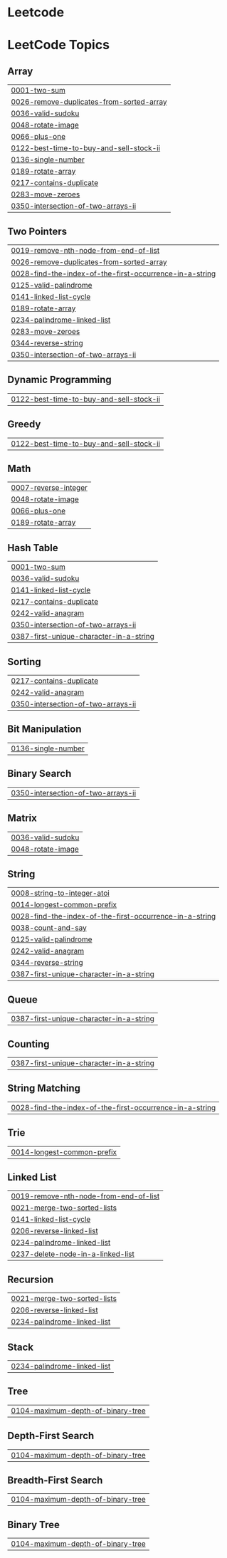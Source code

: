 # Leetcode
<!---LeetCode Topics Start-->
# LeetCode Topics
## Array
|  |
| ------- |
| [0001-two-sum](https://github.com/sptcnl/Leetcode/tree/master/0001-two-sum) |
| [0026-remove-duplicates-from-sorted-array](https://github.com/sptcnl/Leetcode/tree/master/0026-remove-duplicates-from-sorted-array) |
| [0036-valid-sudoku](https://github.com/sptcnl/Leetcode/tree/master/0036-valid-sudoku) |
| [0048-rotate-image](https://github.com/sptcnl/Leetcode/tree/master/0048-rotate-image) |
| [0066-plus-one](https://github.com/sptcnl/Leetcode/tree/master/0066-plus-one) |
| [0122-best-time-to-buy-and-sell-stock-ii](https://github.com/sptcnl/Leetcode/tree/master/0122-best-time-to-buy-and-sell-stock-ii) |
| [0136-single-number](https://github.com/sptcnl/Leetcode/tree/master/0136-single-number) |
| [0189-rotate-array](https://github.com/sptcnl/Leetcode/tree/master/0189-rotate-array) |
| [0217-contains-duplicate](https://github.com/sptcnl/Leetcode/tree/master/0217-contains-duplicate) |
| [0283-move-zeroes](https://github.com/sptcnl/Leetcode/tree/master/0283-move-zeroes) |
| [0350-intersection-of-two-arrays-ii](https://github.com/sptcnl/Leetcode/tree/master/0350-intersection-of-two-arrays-ii) |
## Two Pointers
|  |
| ------- |
| [0019-remove-nth-node-from-end-of-list](https://github.com/sptcnl/Leetcode/tree/master/0019-remove-nth-node-from-end-of-list) |
| [0026-remove-duplicates-from-sorted-array](https://github.com/sptcnl/Leetcode/tree/master/0026-remove-duplicates-from-sorted-array) |
| [0028-find-the-index-of-the-first-occurrence-in-a-string](https://github.com/sptcnl/Leetcode/tree/master/0028-find-the-index-of-the-first-occurrence-in-a-string) |
| [0125-valid-palindrome](https://github.com/sptcnl/Leetcode/tree/master/0125-valid-palindrome) |
| [0141-linked-list-cycle](https://github.com/sptcnl/Leetcode/tree/master/0141-linked-list-cycle) |
| [0189-rotate-array](https://github.com/sptcnl/Leetcode/tree/master/0189-rotate-array) |
| [0234-palindrome-linked-list](https://github.com/sptcnl/Leetcode/tree/master/0234-palindrome-linked-list) |
| [0283-move-zeroes](https://github.com/sptcnl/Leetcode/tree/master/0283-move-zeroes) |
| [0344-reverse-string](https://github.com/sptcnl/Leetcode/tree/master/0344-reverse-string) |
| [0350-intersection-of-two-arrays-ii](https://github.com/sptcnl/Leetcode/tree/master/0350-intersection-of-two-arrays-ii) |
## Dynamic Programming
|  |
| ------- |
| [0122-best-time-to-buy-and-sell-stock-ii](https://github.com/sptcnl/Leetcode/tree/master/0122-best-time-to-buy-and-sell-stock-ii) |
## Greedy
|  |
| ------- |
| [0122-best-time-to-buy-and-sell-stock-ii](https://github.com/sptcnl/Leetcode/tree/master/0122-best-time-to-buy-and-sell-stock-ii) |
## Math
|  |
| ------- |
| [0007-reverse-integer](https://github.com/sptcnl/Leetcode/tree/master/0007-reverse-integer) |
| [0048-rotate-image](https://github.com/sptcnl/Leetcode/tree/master/0048-rotate-image) |
| [0066-plus-one](https://github.com/sptcnl/Leetcode/tree/master/0066-plus-one) |
| [0189-rotate-array](https://github.com/sptcnl/Leetcode/tree/master/0189-rotate-array) |
## Hash Table
|  |
| ------- |
| [0001-two-sum](https://github.com/sptcnl/Leetcode/tree/master/0001-two-sum) |
| [0036-valid-sudoku](https://github.com/sptcnl/Leetcode/tree/master/0036-valid-sudoku) |
| [0141-linked-list-cycle](https://github.com/sptcnl/Leetcode/tree/master/0141-linked-list-cycle) |
| [0217-contains-duplicate](https://github.com/sptcnl/Leetcode/tree/master/0217-contains-duplicate) |
| [0242-valid-anagram](https://github.com/sptcnl/Leetcode/tree/master/0242-valid-anagram) |
| [0350-intersection-of-two-arrays-ii](https://github.com/sptcnl/Leetcode/tree/master/0350-intersection-of-two-arrays-ii) |
| [0387-first-unique-character-in-a-string](https://github.com/sptcnl/Leetcode/tree/master/0387-first-unique-character-in-a-string) |
## Sorting
|  |
| ------- |
| [0217-contains-duplicate](https://github.com/sptcnl/Leetcode/tree/master/0217-contains-duplicate) |
| [0242-valid-anagram](https://github.com/sptcnl/Leetcode/tree/master/0242-valid-anagram) |
| [0350-intersection-of-two-arrays-ii](https://github.com/sptcnl/Leetcode/tree/master/0350-intersection-of-two-arrays-ii) |
## Bit Manipulation
|  |
| ------- |
| [0136-single-number](https://github.com/sptcnl/Leetcode/tree/master/0136-single-number) |
## Binary Search
|  |
| ------- |
| [0350-intersection-of-two-arrays-ii](https://github.com/sptcnl/Leetcode/tree/master/0350-intersection-of-two-arrays-ii) |
## Matrix
|  |
| ------- |
| [0036-valid-sudoku](https://github.com/sptcnl/Leetcode/tree/master/0036-valid-sudoku) |
| [0048-rotate-image](https://github.com/sptcnl/Leetcode/tree/master/0048-rotate-image) |
## String
|  |
| ------- |
| [0008-string-to-integer-atoi](https://github.com/sptcnl/Leetcode/tree/master/0008-string-to-integer-atoi) |
| [0014-longest-common-prefix](https://github.com/sptcnl/Leetcode/tree/master/0014-longest-common-prefix) |
| [0028-find-the-index-of-the-first-occurrence-in-a-string](https://github.com/sptcnl/Leetcode/tree/master/0028-find-the-index-of-the-first-occurrence-in-a-string) |
| [0038-count-and-say](https://github.com/sptcnl/Leetcode/tree/master/0038-count-and-say) |
| [0125-valid-palindrome](https://github.com/sptcnl/Leetcode/tree/master/0125-valid-palindrome) |
| [0242-valid-anagram](https://github.com/sptcnl/Leetcode/tree/master/0242-valid-anagram) |
| [0344-reverse-string](https://github.com/sptcnl/Leetcode/tree/master/0344-reverse-string) |
| [0387-first-unique-character-in-a-string](https://github.com/sptcnl/Leetcode/tree/master/0387-first-unique-character-in-a-string) |
## Queue
|  |
| ------- |
| [0387-first-unique-character-in-a-string](https://github.com/sptcnl/Leetcode/tree/master/0387-first-unique-character-in-a-string) |
## Counting
|  |
| ------- |
| [0387-first-unique-character-in-a-string](https://github.com/sptcnl/Leetcode/tree/master/0387-first-unique-character-in-a-string) |
## String Matching
|  |
| ------- |
| [0028-find-the-index-of-the-first-occurrence-in-a-string](https://github.com/sptcnl/Leetcode/tree/master/0028-find-the-index-of-the-first-occurrence-in-a-string) |
## Trie
|  |
| ------- |
| [0014-longest-common-prefix](https://github.com/sptcnl/Leetcode/tree/master/0014-longest-common-prefix) |
## Linked List
|  |
| ------- |
| [0019-remove-nth-node-from-end-of-list](https://github.com/sptcnl/Leetcode/tree/master/0019-remove-nth-node-from-end-of-list) |
| [0021-merge-two-sorted-lists](https://github.com/sptcnl/Leetcode/tree/master/0021-merge-two-sorted-lists) |
| [0141-linked-list-cycle](https://github.com/sptcnl/Leetcode/tree/master/0141-linked-list-cycle) |
| [0206-reverse-linked-list](https://github.com/sptcnl/Leetcode/tree/master/0206-reverse-linked-list) |
| [0234-palindrome-linked-list](https://github.com/sptcnl/Leetcode/tree/master/0234-palindrome-linked-list) |
| [0237-delete-node-in-a-linked-list](https://github.com/sptcnl/Leetcode/tree/master/0237-delete-node-in-a-linked-list) |
## Recursion
|  |
| ------- |
| [0021-merge-two-sorted-lists](https://github.com/sptcnl/Leetcode/tree/master/0021-merge-two-sorted-lists) |
| [0206-reverse-linked-list](https://github.com/sptcnl/Leetcode/tree/master/0206-reverse-linked-list) |
| [0234-palindrome-linked-list](https://github.com/sptcnl/Leetcode/tree/master/0234-palindrome-linked-list) |
## Stack
|  |
| ------- |
| [0234-palindrome-linked-list](https://github.com/sptcnl/Leetcode/tree/master/0234-palindrome-linked-list) |
## Tree
|  |
| ------- |
| [0104-maximum-depth-of-binary-tree](https://github.com/sptcnl/Leetcode/tree/master/0104-maximum-depth-of-binary-tree) |
## Depth-First Search
|  |
| ------- |
| [0104-maximum-depth-of-binary-tree](https://github.com/sptcnl/Leetcode/tree/master/0104-maximum-depth-of-binary-tree) |
## Breadth-First Search
|  |
| ------- |
| [0104-maximum-depth-of-binary-tree](https://github.com/sptcnl/Leetcode/tree/master/0104-maximum-depth-of-binary-tree) |
## Binary Tree
|  |
| ------- |
| [0104-maximum-depth-of-binary-tree](https://github.com/sptcnl/Leetcode/tree/master/0104-maximum-depth-of-binary-tree) |
<!---LeetCode Topics End-->